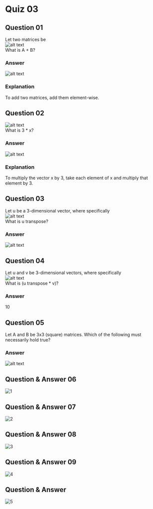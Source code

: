 Quiz 03
=======  

Question 01
-----------  
Let two matrices be  
![alt text](https://github.com/UtkarshPathrabe/Machine-Learning-Stanford-University-Coursera/blob/master/Week%2001/Weekly%20Quizzes/Quiz0301.png "Mask")   
What is A + B?  

### Answer  
![alt text](https://github.com/UtkarshPathrabe/Machine-Learning-Stanford-University-Coursera/blob/master/Week%2001/Weekly%20Quizzes/Quiz0302.png "Mask")  

### Explanation  
To add two matrices, add them element-wise.  

Question 02
-----------  
![alt text](https://github.com/UtkarshPathrabe/Machine-Learning-Stanford-University-Coursera/blob/master/Week%2001/Weekly%20Quizzes/Quiz0303.png "Mask")  
What is 3 * x?  

### Answer  
![alt text](https://github.com/UtkarshPathrabe/Machine-Learning-Stanford-University-Coursera/blob/master/Week%2001/Weekly%20Quizzes/Quiz0304.png "Mask")  

### Explanation  
To multiply the vector x by 3, take each element of x and multiply that element by 3.  

Question 03
-----------  
Let u be a 3-dimensional vector, where specifically  
![alt text](https://github.com/UtkarshPathrabe/Machine-Learning-Stanford-University-Coursera/blob/master/Week%2001/Weekly%20Quizzes/Quiz0305.png "Mask")  
What is u transpose?  

### Answer  
![alt text](https://github.com/UtkarshPathrabe/Machine-Learning-Stanford-University-Coursera/blob/master/Week%2001/Weekly%20Quizzes/Quiz0306.png "Mask")  

Question 04
-----------  
Let u and v be 3-dimensional vectors, where specifically  
![alt text](https://github.com/UtkarshPathrabe/Machine-Learning-Stanford-University-Coursera/blob/master/Week%2001/Weekly%20Quizzes/Quiz0307.png "Mask")  
What is (u transpose * v)?  

### Answer  
10  

Question 05
-----------  
Let A and B be 3x3 (square) matrices. Which of the following must necessarily hold true?  

### Answer  
![alt text](https://github.com/UtkarshPathrabe/Machine-Learning-Stanford-University-Coursera/blob/master/Week%2001/Weekly%20Quizzes/Quiz0308.png "Mask")  


Question & Answer 06
----------- 
![1](https://user-images.githubusercontent.com/61402731/151956430-5bc00b36-de68-4bdf-87c4-7a3599a2b3e8.png)


Question & Answer 07
----------- 

![2](https://user-images.githubusercontent.com/61402731/151956441-1985df94-f395-4026-913d-9453b9cf946d.png)


Question & Answer 08
----------- 
![3](https://user-images.githubusercontent.com/61402731/151956442-da27e6b9-0d60-4a7b-b8fb-1ac3e96a64c4.png)


Question & Answer 09
----------- 
![4](https://user-images.githubusercontent.com/61402731/151956448-7d949d9d-3baf-4e7b-b05a-c3aef76a393f.png)


Question & Answer 
----------- 
![5](https://user-images.githubusercontent.com/61402731/151956450-3cd2f16f-c4cb-4a11-b435-ce9068fbb19c.png)



 
